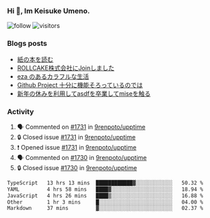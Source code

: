 ### Hi 👋, Im Keisuke Umeno.

<!--
**9renpoto/9renpoto** is a ✨ _special_ ✨ repository because its `README.md` (this file) appears on your GitHub profile.

Here are some ideas to get you started:

- 🔭 I’m currently working on ...
- 🌱 I’m currently learning ...
- 👯 I’m looking to collaborate on ...
- 🤔 I’m looking for help with ...
- 💬 Ask me about ...
- 📫 How to reach me: ...
- 😄 Pronouns: ...
- ⚡ Fun fact: ...
-->

![follow](https://img.shields.io/github/followers/9renpoto?label=Follow&style=social)
![visitors](https://komarev.com/ghpvc/?username=9renpoto&label=Profile%20views&color=0e75b6&style=flat)

### Blogs posts

<!-- BLOG-POST-LIST:START -->
- [紙の本を読む](https://9renpoto.win/entry/2024/02/25/reading-papar-book)
- [ROLLCAKE株式会社にJoinしました](https://9renpoto.win/entry/2024/02/11/join)
- [eza のあるカラフルな生活](https://9renpoto.win/entry/2024/02/01/eza)
- [Github Project 十分に機能そろっているのでは](https://9renpoto.win/entry/2024/01/14/gh-projects)
- [新年の休みを利用してasdfを卒業してmiseを触る](https://9renpoto.win/entry/2024/01/07/mise)
<!-- BLOG-POST-LIST:END -->

### Activity

<!--START_SECTION:activity-->
1. 🗣 Commented on [#1731](https://github.com/9renpoto/upptime/issues/1731#issuecomment-1994194054) in [9renpoto/upptime](https://github.com/9renpoto/upptime)
2. 🔒 Closed issue [#1731](https://github.com/9renpoto/upptime/issues/1731) in [9renpoto/upptime](https://github.com/9renpoto/upptime)
3. ❗ Opened issue [#1731](https://github.com/9renpoto/upptime/issues/1731) in [9renpoto/upptime](https://github.com/9renpoto/upptime)
4. 🗣 Commented on [#1730](https://github.com/9renpoto/upptime/issues/1730#issuecomment-1994164707) in [9renpoto/upptime](https://github.com/9renpoto/upptime)
5. 🔒 Closed issue [#1730](https://github.com/9renpoto/upptime/issues/1730) in [9renpoto/upptime](https://github.com/9renpoto/upptime)
<!--END_SECTION:activity-->

<!--START_SECTION:waka-->

```txt
TypeScript   13 hrs 13 mins  ████████████▓░░░░░░░░░░░░   50.32 %
YAML         4 hrs 58 mins   ████▓░░░░░░░░░░░░░░░░░░░░   18.94 %
JavaScript   4 hrs 26 mins   ████▒░░░░░░░░░░░░░░░░░░░░   16.88 %
Other        1 hr 3 mins     █░░░░░░░░░░░░░░░░░░░░░░░░   04.00 %
Markdown     37 mins         ▓░░░░░░░░░░░░░░░░░░░░░░░░   02.37 %
```

<!--END_SECTION:waka-->
